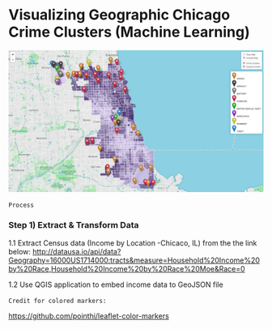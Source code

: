 # Visualizing Geographic Chicago Crime Clusters (Machine Learning)

![Alt text](Map.png?raw=true "Machine Learning: Crime Clusters")

```
Process
```
### Step 1) Extract & Transform Data

1.1 Extract Census data (Income by Location -Chicaco, IL) from the the link below: 
http://datausa.io/api/data?Geography=16000US1714000:tracts&measure=Household%20Income%20by%20Race,Household%20Income%20by%20Race%20Moe&Race=0


1.2 Use QGIS application to embed income data to GeoJSON file 





```Credit for colored markers:  ```

https://github.com/pointhi/leaflet-color-markers
